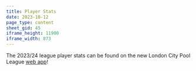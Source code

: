 ```yaml
---
title: Player Stats
date: 2023-10-12
page_type: content
sheet_gid: 45
iframe_height: 11900
iframe_width: 873
---
```

The 2023/24 league player stats can be found on the new London City Pool League [web app](https://app.londoncitypool.com/app/averagesalldivisions)!
